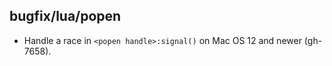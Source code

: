 ## bugfix/lua/popen

* Handle a race in `<popen handle>:signal()` on Mac OS 12 and newer (gh-7658).
